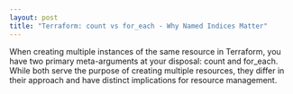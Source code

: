 ```yaml
---
layout: post
title: "Terraform: count vs for_each - Why Named Indices Matter"
---
```


When creating multiple instances of the same resource in Terraform, you have two primary meta-arguments at your disposal: count and for_each. While both serve the purpose of creating multiple resources, they differ in their approach and have distinct implications for resource management.
